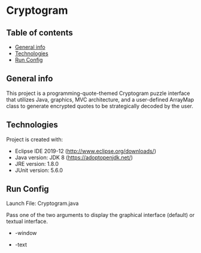 # Cryptogram

## Table of contents
* [General info](#general-info)
* [Technologies](#technologies)
* [Run Config](#run-config)

## General info
This project is a programming-quote-themed Cryptogram puzzle interface that 
utilizes Java, graphics, MVC architecture, and a user-defined ArrayMap class 
to generate encrypted quotes to be strategically decoded by the user.
	
## Technologies
Project is created with:
* Eclipse IDE 2019-12 (http://www.eclipse.org/downloads/)
* Java version: JDK 8 (https://adoptopenjdk.net/)
* JRE version: 1.8.0
* JUnit version: 5.6.0
	
## Run Config
Launch File: Cryptogram.java 

Pass one of the two arguments to display the graphical interface (default) or textual interface.

* -window

* -text
